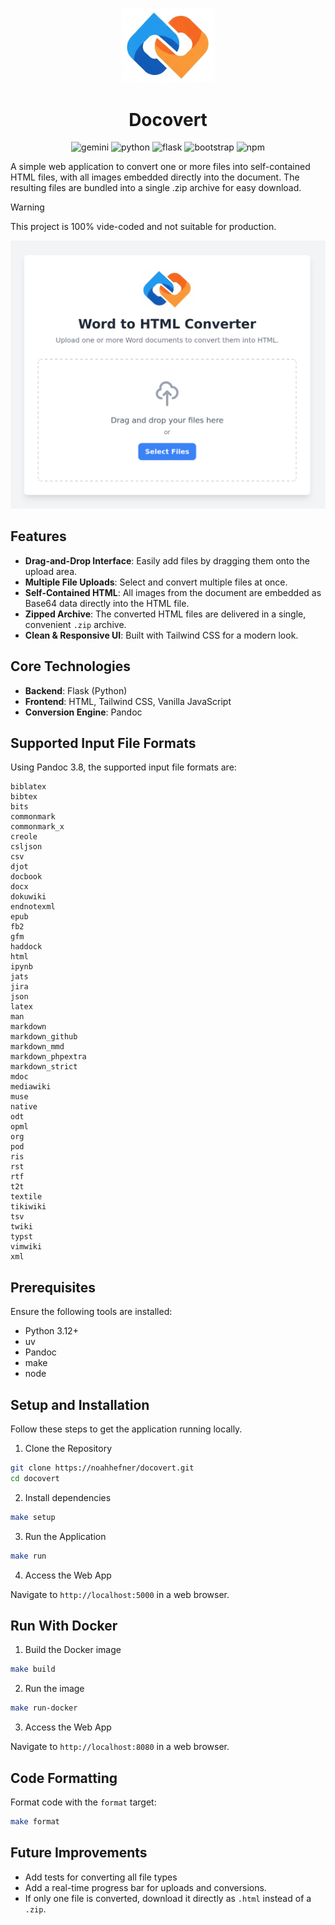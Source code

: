 <p align="center">
  <img src="flaskr/static/img/logo.png" alt="Logo" width="150">
</p>
      
<h1 align="center">Docovert</h1>

<p align="center">
  <img src="https://img.shields.io/badge/google%20gemini-8E75B2?style=for-the-badge&logo=google%20gemini&logoColor=white" alt="gemini">
  <img src="https://img.shields.io/badge/python-3670A0?style=for-the-badge&logo=python&logoColor=ffdd54" alt="python">
  <img src="https://img.shields.io/badge/flask-%23000.svg?style=for-the-badge&logo=flask&logoColor=white" alt="flask">
  <img src="https://img.shields.io/badge/bootstrap-%238511FA.svg?style=for-the-badge&logo=bootstrap&logoColor=white" alt="bootstrap">
  <img src="https://img.shields.io/badge/NPM-%23CB3837.svg?style=for-the-badge&logo=npm&logoColor=white" alt="npm">
</p>

A simple web application to convert one or more files into self-contained HTML files, with all images embedded directly into the document. The resulting files are bundled into a single .zip archive for easy download.

> [!WARNING]  
> This project is 100% vide-coded and not suitable for production.

![screenshot 1](demo.png)

## Features

- **Drag-and-Drop Interface**: Easily add files by dragging them onto the upload area.
- **Multiple File Uploads**: Select and convert multiple files at once.
- **Self-Contained HTML**: All images from the document are embedded as Base64 data directly into the HTML file.
- **Zipped Archive**: The converted HTML files are delivered in a single, convenient `.zip` archive.
- **Clean & Responsive UI**: Built with Tailwind CSS for a modern look.

## Core Technologies

- **Backend**: Flask (Python)
- **Frontend**: HTML, Tailwind CSS, Vanilla JavaScript
- **Conversion Engine**: Pandoc

## Supported Input File Formats

Using Pandoc 3.8, the supported input file formats are:

```plaintext
biblatex
bibtex
bits
commonmark
commonmark_x
creole
csljson
csv
djot
docbook
docx
dokuwiki
endnotexml
epub
fb2
gfm
haddock
html
ipynb
jats
jira
json
latex
man
markdown
markdown_github
markdown_mmd
markdown_phpextra
markdown_strict
mdoc
mediawiki
muse
native
odt
opml
org
pod
ris
rst
rtf
t2t
textile
tikiwiki
tsv
twiki
typst
vimwiki
xml
```

## Prerequisites

Ensure the following tools are installed:

- Python 3.12+
- uv
- Pandoc
- make
- node

## Setup and Installation

Follow these steps to get the application running locally.

1. Clone the Repository

```sh
git clone https://noahhefner/docovert.git
cd docovert
```

2. Install dependencies

```sh
make setup
```

3. Run the Application

```sh
make run
```

4. Access the Web App

Navigate to `http://localhost:5000` in a web browser.

## Run With Docker

1. Build the Docker image

```sh
make build
```

2. Run the image

```sh
make run-docker
```

3. Access the Web App

Navigate to `http://localhost:8080` in a web browser.

## Code Formatting

Format code with the `format` target:

```sh
make format
```

## Future Improvements

- Add tests for converting all file types
- Add a real-time progress bar for uploads and conversions.
- If only one file is converted, download it directly as `.html` instead of a `.zip`.
